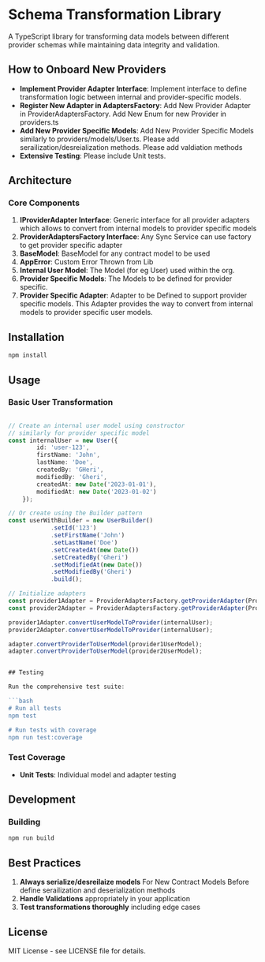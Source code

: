 # Schema Transformation Library

A TypeScript library for transforming data models between different provider schemas while maintaining data integrity and validation.

## How to Onboard New Providers

- **Implement Provider Adapter Interface**: Implement interface to define transformation logic between internal and provider-specific models.
- **Register New Adapter in AdaptersFactory**: Add New Provider Adapter in ProviderAdaptersFactory. Add New Enum for new Provider in providers.ts
- **Add New Provider Specific Models**: Add New Provider Specific Models similarly to providers/models/User.ts. Please add serailization/desreialization methods. Please add valdiation methods
- **Extensive Testing**: Please include Unit tests.

## Architecture

### Core Components

1. **IProviderAdapter Interface**: Generic interface for all provider adapters which allows to convert from internal models to provider specific models
2. **ProviderAdaptersFactory Interface**: Any Sync Service can use factory to get provider specific adapter
3. **BaseModel**: BaseModel for any contract model to be used
4. **AppError**: Custom Error Thrown from Lib
5. **Internal User Model**: The Model (for eg User) used within the org.
6. **Provider Specific Models**: The Models to be defined for provider specific.
7. **Provider Specific Adapter**: Adapter to be Defined to support provider specific models. This Adapter provides the way to convert from internal models to provider specific user models.

## Installation

```bash
npm install
```

## Usage

### Basic User Transformation

```typescript

// Create an internal user model using constructor
// similarly for provider specific model
const internalUser = new User({
        id: 'user-123',
        firstName: 'John',
        lastName: 'Doe',
        createdBy: 'GHeri',
        modifiedBy: 'Gheri',
        createdAt: new Date('2023-01-01'),
        modifiedAt: new Date('2023-01-02')
    });

// Or create using the Builder pattern
const userWithBuilder = new UserBuilder()
            .setId('123')
            .setFirstName('John')
            .setLastName('Doe')
            .setCreatedAt(new Date())
            .setCreatedBy('Gheri')
            .setModifiedAt(new Date())
            .setModifiedBy('Gheri')
            .build();

// Initialize adapters
const provider1Adapter = ProviderAdaptersFactory.getProviderAdapter(Provider1, Version1)
const provider2Adapter = ProviderAdaptersFactory.getProviderAdapter(Provider2, Version1)

provider1Adapter.convertUserModelToProvider(internalUser);
provider2Adapter.convertUserModelToProvider(internalUser);

adapter.convertProviderToUserModel(provider1UserModel);
adapter.convertProviderToUserModel(provider2UserModel);


## Testing

Run the comprehensive test suite:

```bash
# Run all tests
npm test

# Run tests with coverage
npm run test:coverage

```

### Test Coverage

- **Unit Tests**: Individual model and adapter testing

## Development

### Building

```bash
npm run build
```


## Best Practices

1. **Always serialize/desreilaize models** For New Contract Models Before define serailization and deserialization methods
2. **Handle Validations** appropriately in your application
3. **Test transformations thoroughly** including edge cases


## License

MIT License - see LICENSE file for details. 